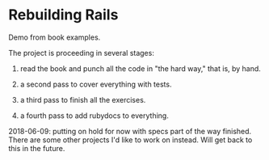 # Rebuilding Rails

Demo from book examples.

The project is proceeding in several stages:

1. read the book and punch all the code in "the hard way,"
that is, by hand.

2. a second pass to cover everything with tests.

3. a third pass to finish all the exercises.

4. a fourth pass to add rubydocs to everything.


2018-06-09: putting on hold for now with specs part of the way finished.
There are some other projects I'd like to work on instead. Will get back
to this in the future.
